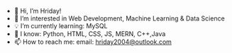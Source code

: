 - 👋 Hi, I’m Hriday!
- 👀 I’m interested in Web Development, Machine Learning & Data Science
- 💡 I’m currently learning: MySQL
- 🧠 I know: Python, HTML, CSS, JS, MERN, C++,Java
- 📫 How to reach me: email: hriday2004@outlook.com 

<!---
hriday330/hriday330 is a ✨ special ✨ repository because its `README.md` (this file) appears on your GitHub profile.
You can click the Preview link to take a look at your changes.
--->

